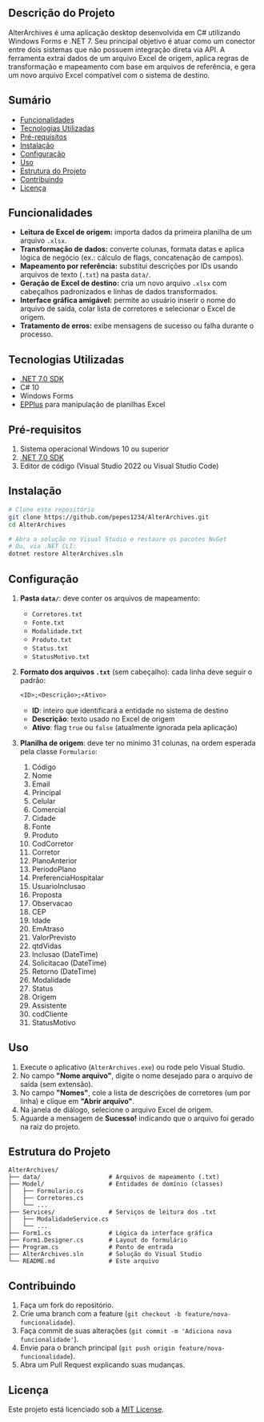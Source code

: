 ## Descrição do Projeto

AlterArchives é uma aplicação desktop desenvolvida em C# utilizando Windows Forms e .NET 7. Seu principal objetivo é atuar como um conector entre dois sistemas que não possuem integração direta via API. A ferramenta extrai dados de um arquivo Excel de origem, aplica regras de transformação e mapeamento com base em arquivos de referência, e gera um novo arquivo Excel compatível com o sistema de destino.

## Sumário

- [Funcionalidades](#funcionalidades)
- [Tecnologias Utilizadas](#tecnologias-utilizadas)
- [Pré-requisitos](#pré-requisitos)
- [Instalação](#instalação)
- [Configuração](#configuração)
- [Uso](#uso)
- [Estrutura do Projeto](#estrutura-do-projeto)
- [Contribuindo](#contribuindo)
- [Licença](#licença)

## Funcionalidades

- **Leitura de Excel de origem:** importa dados da primeira planilha de um arquivo `.xlsx`.
- **Transformação de dados:** converte colunas, formata datas e aplica lógica de negócio (ex.: cálculo de flags, concatenação de campos).
- **Mapeamento por referência:** substitui descrições por IDs usando arquivos de texto (`.txt`) na pasta `data/`.
- **Geração de Excel de destino:** cria um novo arquivo `.xlsx` com cabeçalhos padronizados e linhas de dados transformados.
- **Interface gráfica amigável:** permite ao usuário inserir o nome do arquivo de saída, colar lista de corretores e selecionar o Excel de origem.
- **Tratamento de erros:** exibe mensagens de sucesso ou falha durante o processo.

## Tecnologias Utilizadas

- [.NET 7.0 SDK](https://dotnet.microsoft.com)  
- C# 10  
- Windows Forms  
- [EPPlus](https://github.com/EPPlusSoftware/EPPlus) para manipulação de planilhas Excel

## Pré-requisitos

1. Sistema operacional Windows 10 ou superior
2. [.NET 7.0 SDK](https://dotnet.microsoft.com/download)
3. Editor de código (Visual Studio 2022 ou Visual Studio Code)

## Instalação

```bash
# Clone este repositório
git clone https://github.com/pepes1234/AlterArchives.git
cd AlterArchives

# Abra a solução no Visual Studio e restaure os pacotes NuGet
# Ou, via .NET CLI:
dotnet restore AlterArchives.sln
```

## Configuração

1. **Pasta `data/`**: deve conter os arquivos de mapeamento:
   - `Corretores.txt`
   - `Fonte.txt`
   - `Modalidade.txt`
   - `Produto.txt`
   - `Status.txt`
   - `StatusMotivo.txt`

2. **Formato dos arquivos `.txt`** (sem cabeçalho): cada linha deve seguir o padrão:
   ```txt
   <ID>;<Descrição>;<Ativo>
   ```
   - **ID**: inteiro que identificará a entidade no sistema de destino
   - **Descrição**: texto usado no Excel de origem
   - **Ativo**: flag `true` ou `false` (atualmente ignorada pela aplicação)

3. **Planilha de origem**: deve ter no mínimo 31 colunas, na ordem esperada pela classe `Formulario`:
   1. Código
   2. Nome
   3. Email
   4. Principal
   5. Celular
   6. Comercial
   7. Cidade
   8. Fonte
   9. Produto
   10. CodCorretor
   11. Corretor
   12. PlanoAnterior
   13. PeriodoPlano
   14. PreferenciaHospitalar
   15. UsuarioInclusao
   16. Proposta
   17. Observacao
   18. CEP
   19. Idade
   20. EmAtraso
   21. ValorPrevisto
   22. qtdVidas
   23. Inclusao (DateTime)
   24. Solicitacao (DateTime)
   25. Retorno (DateTime)
   26. Modalidade
   27. Status
   28. Origem
   29. Assistente
   30. codCliente
   31. StatusMotivo

## Uso

1. Execute o aplicativo (`AlterArchives.exe`) ou rode pelo Visual Studio.
2. No campo **"Nome arquivo"**, digite o nome desejado para o arquivo de saída (sem extensão).
3. No campo **"Nomes"**, cole a lista de descrições de corretores (um por linha) e clique em **"Abrir arquivo"**.
4. Na janela de diálogo, selecione o arquivo Excel de origem.
5. Aguarde a mensagem de **Sucesso!** indicando que o arquivo foi gerado na raiz do projeto.

## Estrutura do Projeto

```
AlterArchives/
├── data/                   # Arquivos de mapeamento (.txt)
├── Model/                  # Entidades de domínio (classes)
│   ├── Formulario.cs
│   ├── Corretores.cs
│   └── ...
├── Services/               # Serviços de leitura dos .txt
│   ├── ModalidadeService.cs
│   └── ...
├── Form1.cs                # Lógica da interface gráfica
├── Form1.Designer.cs       # Layout do formulário
├── Program.cs              # Ponto de entrada
├── AlterArchives.sln       # Solução do Visual Studio
└── README.md               # Este arquivo
```

## Contribuindo

1. Faça um fork do repositório.  
2. Crie uma branch com a feature (`git checkout -b feature/nova-funcionalidade`).  
3. Faça commit de suas alterações (`git commit -m 'Adiciona nova funcionalidade'`).  
4. Envie para o branch principal (`git push origin feature/nova-funcionalidade`).  
5. Abra um Pull Request explicando suas mudanças.

## Licença

Este projeto está licenciado sob a [MIT License](LICENSE).

